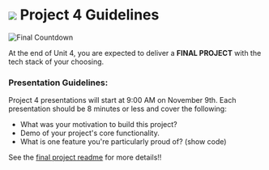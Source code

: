 # ![](https://ga-dash.s3.amazonaws.com/production/assets/logo-9f88ae6c9c3871690e33280fcf557f33.png) Project 4 Guidelines

![Final Countdown](https://media.giphy.com/media/C0NhnyKT89QdO/giphy.gif)

At the end of Unit 4, you are expected to deliver a **FINAL PROJECT** with the tech stack of your choosing.

### Presentation Guidelines:

Project 4 presentations will start at 9:00 AM on November 9th. Each presentation should be 8 minutes or less and cover the following:

- What was your motivation to build this project?
- Demo of your project's core functionality.
- What is one feature you're particularly proud of? (show code)

See the [final project readme](./final-project.md) for more details!!
